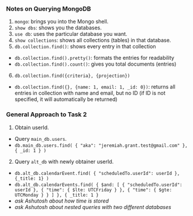 ### Notes on Querying MongoDB
1. `mongo`: brings you into the Mongo shell.
2. `show dbs`: shows you the databases.
3. `use db`: uses the particular database you want.
4. `show collections`: shows all collections (tables) in that database.
5. `db.collection.find()`: shows every entry in that collection
 -  `db.collection.find().pretty()`: formats the entries for readability
 -  `db.collection.find().count()`: gives you total documents (entries)
6. `db.collection.find({criteria}, {projection})`
 - `db.collection.find({}, {name: 1, email: 1, _id: 0})`: returns all entries in collection with name and email, but no ID (if ID is not specified, it will automatically be returned)


### General Approach to Task 2
1. Obtain userId.
  - Query `main_db.users`.
  - `db.main_db.users.find( { "aka": "jeremiah.grant.test@gmail.com" }, { _id: 1 } )`
2. Query `alt_db` with newly obtainer userId.
  - `db.alt_db.calendarEvent.find( { "scheduledTo.userId": userId }, {_title: 1} )`
  - `db.alt_db.calendarEvents.find(
    { $and: [
      { "scheduledTo.userId": userId },
      { "time": { $lte: UTCFriday } },
      { "time": { $gte: UTCMonday } }
      ]
    },
    { _title: 1 }`
  - _ask Ashutosh about how time is stored_
  - _ask Ashutosh about nested queries with two different databases_
